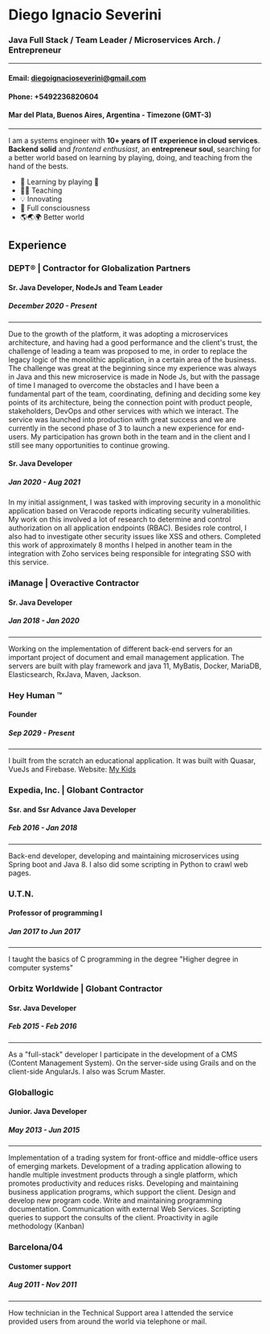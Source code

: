 # **Diego Ignacio Severini**
### Java Full Stack / Team Leader / Microservices Arch. / Entrepreneur 
---

#### **Email: diegoignacioseverini@gmail.com**
#### **Phone: +5492236820604**
#### Mar del Plata, Buenos Aires, Argentina - Timezone (GMT-3)
---
I am a systems engineer with **10+ years of IT experience in cloud services**. 
**Backend solid** and *frontend enthusiast*, an **entrepreneur soul**, searching for a better world based on learning by playing, doing, and teaching from the hand of the bests.

* 📗 Learning by playing 🥳
* 👨‍🏫 Teaching
* 💡 Innovating 
* 🧘 Full consciousness 
* 🌎🌏🌍 Better world

## **Experience**
### **DEPT® | Contractor for Globalization Partners**
#### Sr. Java Developer, NodeJs and Team Leader
##### December 2020 - Present 
---
Due to the growth of the platform, it was adopting a microservices architecture, and having had a good performance and the client's trust, the challenge of leading a team was proposed to me, in order to replace the legacy logic of the monolithic application, in a certain area of ​​the business.
The challenge was great at the beginning since my experience was always in Java and this new microservice is made in Node Js, but with the passage of time I managed to overcome the obstacles and I have been a fundamental part of the team, coordinating, defining and deciding some key points of its architecture, being the connection point with product people, stakeholders, DevOps and other services with which we interact.
The service was launched into production with great success and we are currently in the second phase of 3 to launch a new experience for end-users. My participation has grown both in the team and in the client and I still see many opportunities to continue growing.

#### Sr. Java Developer
##### Jan 2020 - Aug 2021
In my initial assignment, I was tasked with improving security in a monolithic application based on Veracode reports indicating security vulnerabilities. My work on this involved a lot of research to determine and control authorization on all application endpoints (RBAC). Besides role control, I also had to investigate other security issues like XSS and others. Completed this work of approximately 8 months I helped in another team in the integration with Zoho services being responsible for integrating SSO with this service.

### iManage | Overactive Contractor
#### Sr. Java Developer
##### Jan 2018 - Jan 2020
---
Working on the implementation of different back-end servers for an important project of document and email management application. 
The servers are built with play framework and java 11, MyBatis, Docker, MariaDB, Elasticsearch, RxJava, Maven, Jackson.

### Hey Human ™
#### Founder
##### Sep 2029 - Present
---
I built from the scratch an educational application. It was built with Quasar, VueJs and Firebase.
Website: [My Kids](https://hey-human.github.io/tres-caras/)

### Expedia, Inc. | Globant Contractor
#### Ssr. and Ssr Advance Java Developer
##### Feb 2016 - Jan 2018
---
Back-end developer, developing and maintaining microservices using Spring boot and Java 8. 
I also did some scripting in Python to crawl web pages.

### U.T.N.
#### Professor of programming I
##### Jan 2017 to Jun 2017
---
I taught the basics of C programming in the degree "Higher degree in computer systems"

### Orbitz Worldwide | Globant Contractor
#### Ssr. Java Developer
##### Feb 2015 - Feb 2016
---
As a "full-stack" developer I participate in the development of a CMS (Content Management System). On the server-side using Grails and on the client-side AngularJs. I also was Scrum Master.

### Globallogic
#### Junior. Java Developer
##### May 2013 - Jun 2015
---
Implementation of a trading system for front-office and middle-office users of emerging markets. 
Development of a trading application allowing to handle multiple investment products through a single platform, which promotes productivity and reduces risks.
Developing and maintaining business application programs, which support the client. 
Design and develop new program code. 
Write and maintaining programming documentation. 
Communication with external Web Services. 
Scripting queries to support the consults of the client. 
Proactivity in agile methodology (Kanban) 

### Barcelona/04
#### Customer support
##### Aug 2011 - Nov 2011
---
How technician in the Technical Support area I attended the service provided users from around the world via telephone or mail.